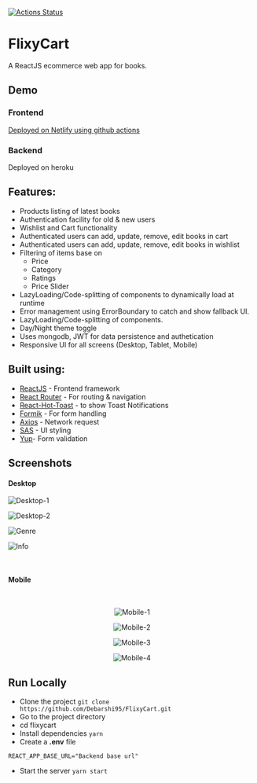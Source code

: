 [![Actions Status](https://github.com/Debarshi95/FlixyCart/workflows/Build%20and%20Deploy/badge.svg)](https://github.com/Debarshi95/FlixyCart/actions)

# FlixyCart

A ReactJS ecommerce web app for books.

## Demo

### Frontend

[Deployed on Netlify using github actions](https://debarshib-flixycart.netlify.app)

### Backend

Deployed on heroku

## Features:

- Products listing of latest books
- Authentication facility for old & new users
- Wishlist and Cart functionality
- Authenticated users can add, update, remove, edit books in cart
- Authenticated users can add, update, remove, edit books in wishlist
- Filtering of items base on
  - Price
  - Category
  - Ratings
  - Price Slider
- LazyLoading/Code-splitting of components to dynamically load at runtime
- Error management using ErrorBoundary to catch and show fallback UI.
- LazyLoading/Code-splitting of components.
- Day/Night theme toggle
- Uses mongodb, JWT for data persistence and authetication
- Responsive UI for all screens (Desktop, Tablet, Mobile)

## Built using:

- [ReactJS](https://reactjs.org/) - Frontend framework
- [React Router](https://reactrouter.com/) - For routing & navigation
- [React-Hot-Toast](https://react-hot-toast.com) - to show Toast Notifications
- [Formik](https://formik.org/) - For form handling
- [Axios](https://www.npmjs.com/package/axios) - Network request
- [SAS](https://sass-lang.com/) - UI styling
- [Yup](https://www.npmjs.com/package/yup)- Form validation

## Screenshots

#### Desktop

![Desktop-1](screenshots/desktop1.png)

![Desktop-2](screenshots/desktop2.png)

![Genre](screenshots/desktop3.png)

![Info](screenshots/desktop.png)

<br/>

#### Mobile

<br/>
<div align="center">

![Mobile-1](screenshots/mobile1.png)

![Mobile-2](screenshots/mobile2.png)

![Mobile-3](screenshots/mobile3.png)

![Mobile-4](screenshots/mobile4.png)

</div>

## Run Locally

- Clone the project
  `git clone https://github.com/Debarshi95/FlixyCart.git`
- Go to the project directory
- cd flixycart
- Install dependencies
  `yarn`
- Create a **.env** file

```
REACT_APP_BASE_URL="Backend base url"
```

- Start the server
  `yarn start`
